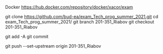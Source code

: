 Docker https://hub.docker.com/repository/docker/xacor/exam

git clone https://github.com/bud-ea/exam_Tech_prog_summer_2021.git
cd exam_Tech_prog_summer_2021/
git branch 201-351_Riabov
git checkout 201-351_Riabov

git add -A
git commit

git push --set-upstream origin 201-351_Riabov

